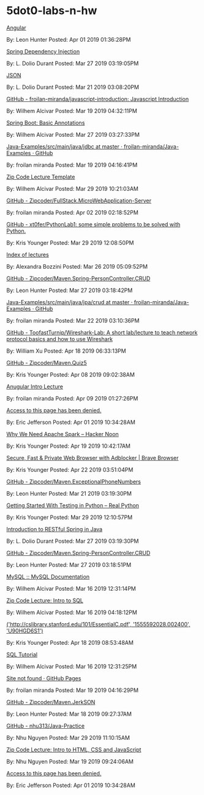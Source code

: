 # 5dot0-labs-n-hw 

[Angular](https://angular.io/tutorial)

By: Leon Hunter Posted: Apr 01 2019 01:36:28PM

[Spring Dependency Injection](https://zipcoder.github.io/reveal-slides.tcus/spring-dependency-injection.html)

By: L. Dolio Durant Posted: Mar 27 2019 03:19:05PM

[JSON](https://froilan-miranda.github.io/JavaScript-Presentations/json.html)

By: L. Dolio Durant Posted: Mar 21 2019 03:08:20PM

[GitHub - froilan-miranda/javascript-introduction: Javascript Introduction](https://github.com/froilan-miranda/javascript-introduction)

By: Wilhem Alcivar Posted: Mar 19 2019 04:32:11PM

[Spring Boot: Basic Annotations](https://zipcoder.github.io/reveal-slides/basic-anotations.html#/)

By: Wilhem Alcivar Posted: Mar 27 2019 03:27:33PM

[Java-Examples/src/main/java/jdbc at master · froilan-miranda/Java-Examples · GitHub](https://github.com/froilan-miranda/Java-Examples/tree/master/src/main/java/jdbc)

By: froilan miranda Posted: Mar 19 2019 04:16:41PM

[Zip Code Lecture Template](https://zipcoder.github.io/reveal-slides/springchap4.html#/)

By: Wilhem Alcivar Posted: Mar 29 2019 10:21:03AM

[GitHub - Zipcoder/FullStack.MicroWebApplication-Server](https://github.com/Zipcoder/FullStack.MicroWebApplication-Server)

By: froilan miranda Posted: Apr 02 2019 02:18:52PM

[GitHub - xt0fer/PythonLab1: some simple problems to be solved with Python.](https://github.com/xt0fer/PythonLab1)

By: Kris Younger Posted: Mar 29 2019 12:08:50PM

[Index of lectures](https://zipcoder.github.io/reveal-slides.tcus/)

By: Alexandra Bozzini Posted: Mar 26 2019 05:09:52PM

[GitHub - Zipcoder/Maven.Spring-PersonController.CRUD](https://github.com/Zipcoder/Maven.Spring-PersonController.CRUD)

By: Leon Hunter Posted: Mar 27 2019 03:18:42PM

[Java-Examples/src/main/java/jpa/crud at master · froilan-miranda/Java-Examples · GitHub](https://github.com/froilan-miranda/Java-Examples/tree/master/src/main/java/jpa/crud)

By: froilan miranda Posted: Mar 22 2019 03:10:36PM

[GitHub - ToofastTurnip/Wireshark-Lab: A short lab/lecture to teach network protocol basics and how to use Wireshark](https://github.com/ToofastTurnip/Wireshark-Lab)

By: William Xu Posted: Apr 18 2019 06:33:13PM

[GitHub - Zipcoder/Maven.Quiz5](https://github.com/Zipcoder/Maven.Quiz5)

By: Kris Younger Posted: Apr 08 2019 09:02:38AM

[Anugular Intro Lecture](https://zipcoder.github.io/reveal-slides.tcus/ng-intro.html#/)

By: froilan miranda Posted: Apr 09 2019 01:27:26PM

[Access to this page has been denied.](https://gph.is/1Fn83YR)

By: Eric Jefferson Posted: Apr 01 2019 10:34:28AM

[Why We Need Apache Spark – Hacker Noon](https://hackernoon.com/why-we-need-apache-spark-51c8a57aa57a)

By: Kris Younger Posted: Apr 19 2019 10:42:17AM

[Secure, Fast & Private Web Browser with Adblocker | Brave Browser](https://brave.com/index/)

By: Kris Younger Posted: Apr 22 2019 03:51:04PM

[GitHub - Zipcoder/Maven.ExceptionalPhoneNumbers](https://github.com/Zipcoder/Maven.ExceptionalPhoneNumbers)

By: Leon Hunter Posted: Mar 21 2019 03:19:30PM

[Getting Started With Testing in Python – Real Python](https://realpython.com/python-testing/)

By: Kris Younger Posted: Mar 29 2019 12:10:57PM

[Introduction to RESTful Spring in Java](https://zipcoder.github.io/reveal-slides.tcus/SpringRESTIntro.html#/)

By: L. Dolio Durant Posted: Mar 27 2019 03:19:30PM

[GitHub - Zipcoder/Maven.Spring-PersonController.CRUD](https://github.com/Zipcoder/Maven.Spring-PersonController.CRUD)

By: Leon Hunter Posted: Mar 27 2019 03:18:51PM

[MySQL :: MySQL Documentation](https://dev.mysql.com/doc/)

By: Wilhem Alcivar Posted: Mar 16 2019 12:31:14PM

[Zip Code Lecture: Intro to SQL](https://zipcoder.github.io/reveal-slides/intro-to-sql.html#/)

By: Wilhem Alcivar Posted: Mar 16 2019 04:18:12PM

[('http://cslibrary.stanford.edu/101/EssentialC.pdf', '1555592028.002400', 'U90HGD6S1')](http://cslibrary.stanford.edu/101/EssentialC.pdf)

By: Kris Younger Posted: Apr 18 2019 08:53:48AM

[SQL Tutorial](https://www.w3schools.com/sql/)

By: Wilhem Alcivar Posted: Mar 16 2019 12:31:25PM

[Site not found · GitHub Pages](https://zipcoder.github.io/TC-US-RevealSlides/persistence-jdbc.html)

By: froilan miranda Posted: Mar 19 2019 04:16:29PM

[GitHub - Zipcoder/Maven.JerkSON](https://github.com/Zipcoder/Maven.JerkSON)

By: Leon Hunter Posted: Mar 18 2019 09:27:37AM

[GitHub - nhu313/Java-Practice](https://github.com/nhu313/Java-Practice)

By: Nhu Nguyen Posted: Mar 29 2019 11:10:15AM

[Zip Code Lecture: Intro to HTML, CSS and JavaScript](https://nhu313.github.io/reveal-slides/html-css-js-overview.html)

By: Nhu Nguyen Posted: Mar 19 2019 09:24:06AM

[Access to this page has been denied.](https://giphy.com/gifs/YDirVLQbrBj0c)

By: Eric Jefferson Posted: Apr 01 2019 10:34:28AM

